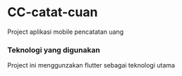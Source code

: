 # CC-catat-cuan
Project aplikasi mobile pencatatan uang

### Teknologi yang digunakan
Project ini menggunzakan flutter sebagai teknologi utama